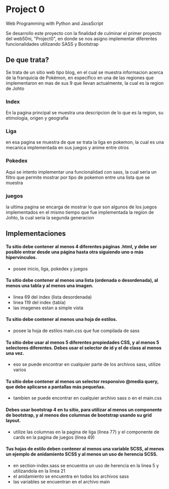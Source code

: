 
# Project 0

Web Programming with Python and JavaScript

Se desarrollo este proyecto con la finalidad de culminar el primer proyecto del web50ni, "Project0", en donde se nos asigno implementar diferentes funcionalidades utilizando SASS y Bootstrap

## De que trata?
Se trata de un sitio web tipo blog, en el cual se muestra informacion acerca de la franquicia de Pokémon, en especifico en una de las regiones que implementaron en mas de sus 9 que llevan actualmente, la cual es la region de Johto

### Index
En la pagina principal se muestra una descripcion de lo que es la region, su etimologia, origen y geografia

### Liga
en esa pagina se muestra de que se trata la liga en pokemon, la cual es una mecanica implementada en sus juegos y anime entre otros

### Pokedex
Aqui se intento implementar una funcionalidad con sass, la cual seria un filtro que permite mostrar por tipo de pokemon entre una lista que se muestra

### juegos
la ultima pagina se encarga de mostrar lo que son algunos de los juegos implementados en el mismo tiempo que fue implementada la region de Johto, la cual seria la segunda generacion

## Implementaciones
#### Tu sitio debe contener al menos 4 diferentes páginas .html, y debe ser posible entrar desde una página hasta otra siguiendo uno o más hipervínculos.
- posee inicio, liga, pokedex y juegos
#### Tu sitio debe contener al menos una lista (ordenada o desordenada), al menos una tabla y al menos una imagen.
- linea 69 del index (lista desordenada)
- linea 119 del index (tabla)
- las imagenes estan a simple vista
#### Tu sitio debe contener al menos una hoja de estilos.
- posee la hoja de estilos main.css que fue compilada de sass
#### Tu sitio debe usar al menos 5 diferentes propiedades CSS, y al menos 5 selectores diferentes. Debes usar el selector de id y el de class al menos una vez.
- eso se puede encontrar en cualquier parte de los archivos sass, utilize varios
#### Tu sitio debe contener al menos un selector responsivo @media query, que debe aplicarse a pantallas más pequeñas.
- tambien se puede encontrar en cualquier archivo sass o en el main.css
#### Debes usar bootstrap 4 en tu sitio, para utilizar al menos un componente de bootstrap, y al menos dos columnas de bootstrap usando su grid layout.
- utilize las columnas en la pagina de liga (linea 77) y el componente de cards en la pagina de juegos (linea 49)
#### Tus hojas de estilo deben contener al menos una variable SCSS, al menos un ejemplo de anidamiento SCSS y al menos un uso de herencia SCSS.
- en section-index.sass se encuentra un uso de herencia en la linea 5 y utilizandola en la linea 21
- el anidamiento se encuentra en todos los archivos sass
- las variables se encuentran en el archivo main